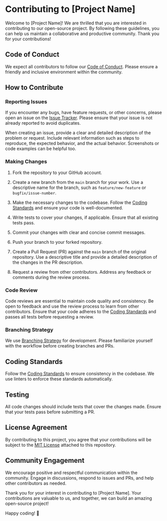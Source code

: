# Contributing to [Project Name]

Welcome to [Project Name]! We are thrilled that you are interested in contributing to our open-source project. By following these guidelines, you can help us maintain a collaborative and productive community. Thank you for your contributions!

## Code of Conduct

We expect all contributors to follow our [Code of Conduct](CODE_OF_CONDUCT.md). Please ensure a friendly and inclusive environment within the community.

## How to Contribute

### Reporting Issues

If you encounter any bugs, have feature requests, or other concerns, please open an issue on the [Issue Tracker](link-to-issue-tracker). Please ensure that your issue is not already reported to avoid duplicates.

When creating an issue, provide a clear and detailed description of the problem or request. Include relevant information such as steps to reproduce, the expected behavior, and the actual behavior. Screenshots or code examples can be helpful too.

### Making Changes

1. Fork the repository to your GitHub account.

2. Create a new branch from the `main` branch for your work. Use a descriptive name for the branch, such as `feature/new-feature` or `bugfix/issue-number`.

3. Make the necessary changes to the codebase. Follow the [Coding Standards](link-to-coding-standards) and ensure your code is well-documented.

4. Write tests to cover your changes, if applicable. Ensure that all existing tests pass.

5. Commit your changes with clear and concise commit messages.

6. Push your branch to your forked repository.

7. Create a Pull Request (PR) against the `main` branch of the original repository. Use a descriptive title and provide a detailed description of the changes in the PR description.

8. Request a review from other contributors. Address any feedback or comments during the review process.

### Code Review

Code reviews are essential to maintain code quality and consistency. Be open to feedback and use the review process to learn from other contributors. Ensure that your code adheres to the [Coding Standards](link-to-coding-standards) and passes all tests before requesting a review.

### Branching Strategy

We use [Branching Strategy](link-to-branching-strategy) for development. Please familiarize yourself with the workflow before creating branches and PRs.

## Coding Standards

Follow the [Coding Standards](link-to-coding-standards) to ensure consistency in the codebase. We use linters to enforce these standards automatically.

## Testing

All code changes should include tests that cover the changes made. Ensure that your tests pass before submitting a PR.

## License Agreement

By contributing to this project, you agree that your contributions will be subject to the [MIT License](LICENSE) attached to this repository.

## Community Engagement

We encourage positive and respectful communication within the community. Engage in discussions, respond to issues and PRs, and help other contributors as needed.

Thank you for your interest in contributing to [Project Name]. Your contributions are valuable to us, and together, we can build an amazing open-source project!

Happy coding! 🚀
